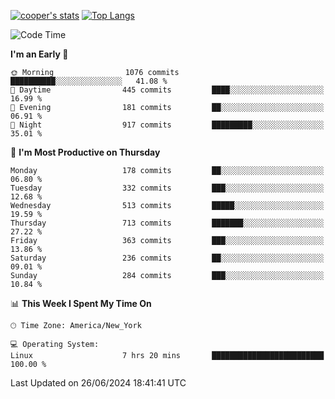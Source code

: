 [![cooper's stats](https://github-readme-stats-l2ak-km2n59e3j-coopjzs-projects.vercel.app/api?username=coopjz&count_private=true)](https://github.com/coopjz/github-readme-stats)
[![Top Langs](https://github-readme-stats-l2ak-km2n59e3j-coopjzs-projects.vercel.app/api/top-langs/?username=coopjz&count_private=true&langs_count=8&layout=compact&&hide=C)](https://github.com/coopjz/github-readme-stats)
<!--START_SECTION:waka-->
![Code Time](http://img.shields.io/badge/Code%20Time-38%20hrs%2033%20mins-blue)

**I'm an Early 🐤** 

```text
🌞 Morning                1076 commits        ██████████░░░░░░░░░░░░░░░   41.08 % 
🌆 Daytime                445 commits         ████░░░░░░░░░░░░░░░░░░░░░   16.99 % 
🌃 Evening                181 commits         ██░░░░░░░░░░░░░░░░░░░░░░░   06.91 % 
🌙 Night                  917 commits         █████████░░░░░░░░░░░░░░░░   35.01 % 
```
📅 **I'm Most Productive on Thursday** 

```text
Monday                   178 commits         ██░░░░░░░░░░░░░░░░░░░░░░░   06.80 % 
Tuesday                  332 commits         ███░░░░░░░░░░░░░░░░░░░░░░   12.68 % 
Wednesday                513 commits         █████░░░░░░░░░░░░░░░░░░░░   19.59 % 
Thursday                 713 commits         ███████░░░░░░░░░░░░░░░░░░   27.22 % 
Friday                   363 commits         ███░░░░░░░░░░░░░░░░░░░░░░   13.86 % 
Saturday                 236 commits         ██░░░░░░░░░░░░░░░░░░░░░░░   09.01 % 
Sunday                   284 commits         ███░░░░░░░░░░░░░░░░░░░░░░   10.84 % 
```


📊 **This Week I Spent My Time On** 

```text
🕑︎ Time Zone: America/New_York

💻 Operating System: 
Linux                    7 hrs 20 mins       █████████████████████████   100.00 % 
```


 Last Updated on 26/06/2024 18:41:41 UTC
<!--END_SECTION:waka-->
